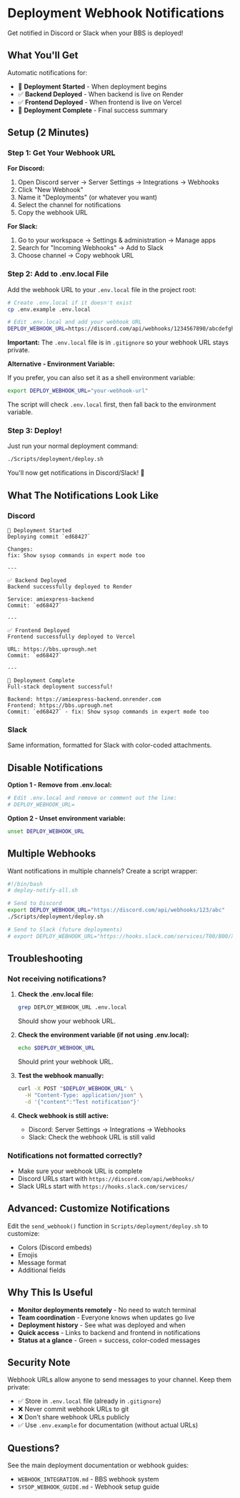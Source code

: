 # Deployment Webhook Notifications

Get notified in Discord or Slack when your BBS is deployed!

## What You'll Get

Automatic notifications for:
- 🚀 **Deployment Started** - When deployment begins
- ✅ **Backend Deployed** - When backend is live on Render
- ✅ **Frontend Deployed** - When frontend is live on Vercel
- 🎉 **Deployment Complete** - Final success summary

## Setup (2 Minutes)

### Step 1: Get Your Webhook URL

**For Discord:**
1. Open Discord server → Server Settings → Integrations → Webhooks
2. Click "New Webhook"
3. Name it "Deployments" (or whatever you want)
4. Select the channel for notifications
5. Copy the webhook URL

**For Slack:**
1. Go to your workspace → Settings & administration → Manage apps
2. Search for "Incoming Webhooks" → Add to Slack
3. Choose channel → Copy webhook URL

### Step 2: Add to .env.local File

Add the webhook URL to your `.env.local` file in the project root:

```bash
# Create .env.local if it doesn't exist
cp .env.example .env.local

# Edit .env.local and add your webhook URL
DEPLOY_WEBHOOK_URL=https://discord.com/api/webhooks/1234567890/abcdefghijklmnop
```

**Important:** The `.env.local` file is in `.gitignore` so your webhook URL stays private.

**Alternative - Environment Variable:**

If you prefer, you can also set it as a shell environment variable:
```bash
export DEPLOY_WEBHOOK_URL="your-webhook-url"
```

The script will check `.env.local` first, then fall back to the environment variable.

### Step 3: Deploy!

Just run your normal deployment command:

```bash
./Scripts/deployment/deploy.sh
```

You'll now get notifications in Discord/Slack! 🎉

## What The Notifications Look Like

### Discord

```
🚀 Deployment Started
Deploying commit `ed68427`

Changes:
fix: Show sysop commands in expert mode too

---

✅ Backend Deployed
Backend successfully deployed to Render

Service: amiexpress-backend
Commit: `ed68427`

---

✅ Frontend Deployed
Frontend successfully deployed to Vercel

URL: https://bbs.uprough.net
Commit: `ed68427`

---

🎉 Deployment Complete
Full-stack deployment successful!

Backend: https://amiexpress-backend.onrender.com
Frontend: https://bbs.uprough.net
Commit: `ed68427` - fix: Show sysop commands in expert mode too
```

### Slack

Same information, formatted for Slack with color-coded attachments.

## Disable Notifications

**Option 1 - Remove from .env.local:**
```bash
# Edit .env.local and remove or comment out the line:
# DEPLOY_WEBHOOK_URL=
```

**Option 2 - Unset environment variable:**
```bash
unset DEPLOY_WEBHOOK_URL
```

## Multiple Webhooks

Want notifications in multiple channels? Create a script wrapper:

```bash
#!/bin/bash
# deploy-notify-all.sh

# Send to Discord
export DEPLOY_WEBHOOK_URL="https://discord.com/api/webhooks/123/abc"
./Scripts/deployment/deploy.sh

# Send to Slack (future deployments)
# export DEPLOY_WEBHOOK_URL="https://hooks.slack.com/services/T00/B00/XXX"
```

## Troubleshooting

### Not receiving notifications?

1. **Check the .env.local file:**
   ```bash
   grep DEPLOY_WEBHOOK_URL .env.local
   ```
   Should show your webhook URL.

2. **Check the environment variable (if not using .env.local):**
   ```bash
   echo $DEPLOY_WEBHOOK_URL
   ```
   Should print your webhook URL.

3. **Test the webhook manually:**
   ```bash
   curl -X POST "$DEPLOY_WEBHOOK_URL" \
     -H "Content-Type: application/json" \
     -d '{"content":"Test notification"}'
   ```

3. **Check webhook is still active:**
   - Discord: Server Settings → Integrations → Webhooks
   - Slack: Check the webhook URL is still valid

### Notifications not formatted correctly?

- Make sure your webhook URL is complete
- Discord URLs start with `https://discord.com/api/webhooks/`
- Slack URLs start with `https://hooks.slack.com/services/`

## Advanced: Customize Notifications

Edit the `send_webhook()` function in `Scripts/deployment/deploy.sh` to customize:
- Colors (Discord embeds)
- Emojis
- Message format
- Additional fields

## Why This Is Useful

- **Monitor deployments remotely** - No need to watch terminal
- **Team coordination** - Everyone knows when updates go live
- **Deployment history** - See what was deployed and when
- **Quick access** - Links to backend and frontend in notifications
- **Status at a glance** - Green = success, color-coded messages

## Security Note

Webhook URLs allow anyone to send messages to your channel. Keep them private:
- ✅ Store in `.env.local` file (already in `.gitignore`)
- ❌ Never commit webhook URLs to git
- ❌ Don't share webhook URLs publicly
- ✅ Use `.env.example` for documentation (without actual URLs)

## Questions?

See the main deployment documentation or webhook guides:
- `WEBHOOK_INTEGRATION.md` - BBS webhook system
- `SYSOP_WEBHOOK_GUIDE.md` - Webhook setup guide
